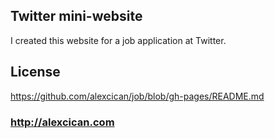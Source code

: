 ## Twitter mini-website
I created this website for a job application at Twitter.

## License
https://github.com/alexcican/job/blob/gh-pages/README.md

### http://alexcican.com